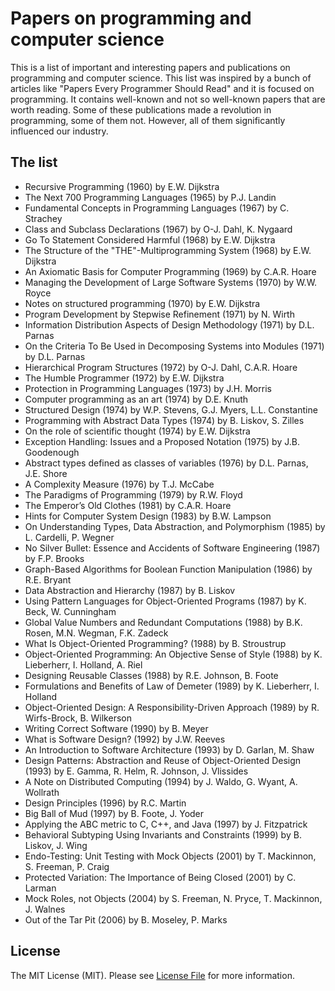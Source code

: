 # Papers on programming and computer science

This is a list of important and interesting papers and publications on programming and computer science. This list
was inspired by a bunch of articles like "Papers Every Programmer Should Read" and it is focused on programming.
It contains well-known and not so well-known papers that are worth reading. Some of these publications made a revolution
in programming, some of them not. However, all of them significantly influenced our industry.

## The list

- Recursive Programming (1960) by E.W. Dijkstra
- The Next 700 Programming Languages (1965) by P.J. Landin
- Fundamental Concepts in Programming Languages (1967) by C. Strachey
- Class and Subclass Declarations (1967) by O-J. Dahl, K. Nygaard
- Go To Statement Considered Harmful (1968) by E.W. Dijkstra
- The Structure of the "THE"-Multiprogramming System (1968) by E.W. Dijkstra
- An Axiomatic Basis for Computer Programming (1969) by C.A.R. Hoare
- Managing the Development of Large Software Systems (1970) by W.W. Royce
- Notes on structured programming (1970) by E.W. Dijkstra
- Program Development by Stepwise Refinement (1971) by N. Wirth
- Information Distribution Aspects of Design Methodology (1971) by D.L. Parnas
- On the Criteria To Be Used in Decomposing Systems into Modules (1971) by D.L. Parnas
- Hierarchical Program Structures (1972) by O-J. Dahl, C.A.R. Hoare
- The Humble Programmer (1972) by E.W. Dijkstra
- Protection in Programming Languages (1973) by J.H. Morris
- Computer programming as an art (1974) by D.E. Knuth
- Structured Design (1974) by W.P. Stevens, G.J. Myers, L.L. Constantine
- Programming with Abstract Data Types (1974) by B. Liskov, S. Zilles
- On the role of scientific thought (1974) by E.W. Dijkstra
- Exception Handling: Issues and a Proposed Notation (1975) by J.B. Goodenough
- Abstract types defined as classes of variables (1976) by D.L. Parnas, J.E. Shore
- A Complexity Measure (1976) by T.J. McCabe
- The Paradigms of Programming (1979) by R.W. Floyd
- The Emperor’s Old Clothes (1981) by C.A.R. Hoare
- Hints for Computer System Design (1983) by B.W. Lampson
- On Understanding Types, Data Abstraction, and Polymorphism (1985) by L. Cardelli, P. Wegner
- No Silver Bullet: Essence and Accidents of Software Engineering (1987) by F.P. Brooks
- Graph-Based Algorithms for Boolean Function Manipulation (1986) by R.E. Bryant
- Data Abstraction and Hierarchy (1987) by B. Liskov
- Using Pattern Languages for Object-Oriented Programs (1987) by K. Beck, W. Cunningham
- Global Value Numbers and Redundant Computations (1988) by B.K. Rosen, M.N. Wegman, F.K. Zadeck
- What Is Object-Oriented Programming? (1988) by B. Stroustrup
- Object-Oriented Programming: An Objective Sense of Style (1988) by K. Lieberherr, I. Holland, A. Riel
- Designing Reusable Classes (1988) by R.E. Johnson, B. Foote
- Formulations and Benefits of Law of Demeter (1989) by K. Lieberherr, I. Holland 
- Object-Oriented Design: A Responsibility-Driven Approach (1989) by R. Wirfs-Brock, B. Wilkerson
- Writing Correct Software (1990) by B. Meyer
- What is Software Design? (1992) by J.W. Reeves
- An Introduction to Software Architecture (1993) by D. Garlan, M. Shaw
- Design Patterns: Abstraction and Reuse of Object-Oriented Design (1993) by E. Gamma, R. Helm, R. Johnson, J. Vlissides
- A Note on Distributed Computing (1994) by J. Waldo, G. Wyant, A. Wollrath
- Design Principles (1996) by R.C. Martin
- Big Ball of Mud (1997) by B. Foote, J. Yoder
- Applying the ABC metric to C, C++, and Java (1997) by J. Fitzpatrick
- Behavioral Subtyping Using Invariants and Constraints (1999) by B. Liskov, J. Wing
- Endo-Testing: Unit Testing with Mock Objects (2001) by T. Mackinnon, S. Freeman, P. Craig
- Protected Variation: The Importance of Being Closed (2001) by C. Larman
- Mock Roles, not Objects (2004) by S. Freeman, N. Pryce, T. Mackinnon, J. Walnes
- Out of the Tar Pit (2006) by B. Moseley, P. Marks

## License

The MIT License (MIT). Please see [License File](LICENSE.md) for more information.
